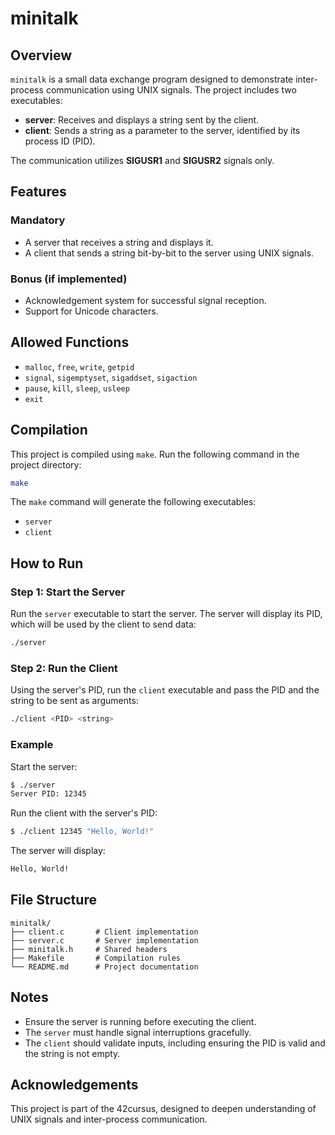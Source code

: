 # minitalk

## Overview
`minitalk` is a small data exchange program designed to demonstrate inter-process communication using UNIX signals. The project includes two executables:

- **server**: Receives and displays a string sent by the client.
- **client**: Sends a string as a parameter to the server, identified by its process ID (PID).

The communication utilizes **SIGUSR1** and **SIGUSR2** signals only.

## Features
### Mandatory
- A server that receives a string and displays it.
- A client that sends a string bit-by-bit to the server using UNIX signals.

### Bonus (if implemented)
- Acknowledgement system for successful signal reception.
- Support for Unicode characters.

## Allowed Functions
- `malloc`, `free`, `write`, `getpid`
- `signal`, `sigemptyset`, `sigaddset`, `sigaction`
- `pause`, `kill`, `sleep`, `usleep`
- `exit`

## Compilation
This project is compiled using `make`. Run the following command in the project directory:

```bash
make
```

The `make` command will generate the following executables:
- `server`
- `client`

## How to Run
### Step 1: Start the Server
Run the `server` executable to start the server. The server will display its PID, which will be used by the client to send data:

```bash
./server
```

### Step 2: Run the Client
Using the server's PID, run the `client` executable and pass the PID and the string to be sent as arguments:

```bash
./client <PID> <string>
```

### Example
Start the server:
```bash
$ ./server
Server PID: 12345
```

Run the client with the server's PID:
```bash
$ ./client 12345 "Hello, World!"
```

The server will display:
```bash
Hello, World!
```

## File Structure
```
minitalk/
├── client.c       # Client implementation
├── server.c       # Server implementation
├── minitalk.h     # Shared headers
├── Makefile       # Compilation rules
└── README.md      # Project documentation
```

## Notes
- Ensure the server is running before executing the client.
- The `server` must handle signal interruptions gracefully.
- The `client` should validate inputs, including ensuring the PID is valid and the string is not empty.

## Acknowledgements
This project is part of the 42cursus, designed to deepen understanding of UNIX signals and inter-process communication.
